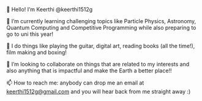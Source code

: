 👋 Hello! I’m Keerthi @keerthi1512g

🌱 I’m currently learning challenging topics like Particle Physics, Astronomy, Quantum Computing and Competitive Programming while also preparing to go to uni this year!

👀 I do things like playing the guitar, digital art, reading books (all the time!), film making and boxing!

💞️ I’m looking to collaborate on things that are related to my interests and also anything that is impactful and make the Earth a better place!!

📫 How to reach me: anybody can drop me an email at keerthi1512g@gmail.com and you will hear back from me straight away :)

<!---
keerthi1512g/keerthi1512g is a ✨ special ✨ repository because its `README.md` (this file) appears on your GitHub profile.
You can click the Preview link to take a look at your changes.
--->
